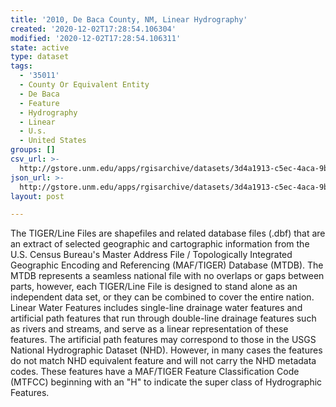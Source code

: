 ```yaml
---
title: '2010, De Baca County, NM, Linear Hydrography'
created: '2020-12-02T17:28:54.106304'
modified: '2020-12-02T17:28:54.106311'
state: active
type: dataset
tags:
  - '35011'
  - County Or Equivalent Entity
  - De Baca
  - Feature
  - Hydrography
  - Linear
  - U.s.
  - United States
groups: []
csv_url: >-
  http://gstore.unm.edu/apps/rgisarchive/datasets/3d4a1913-c5ec-4aca-9b25-3184f8539469/tl_2010_35011_linearwater.derived.csv
json_url: >-
  http://gstore.unm.edu/apps/rgisarchive/datasets/3d4a1913-c5ec-4aca-9b25-3184f8539469/tl_2010_35011_linearwater.derived.json
layout: post

---
```

The TIGER/Line Files are shapefiles and related database files (.dbf) that are an extract of selected geographic and cartographic information from the U.S. Census Bureau's Master Address File / Topologically Integrated Geographic Encoding and Referencing (MAF/TIGER) Database (MTDB).  The MTDB represents a seamless national file with no overlaps or gaps between parts, however, each TIGER/Line File is designed to stand alone as an independent data set, or they can be combined to cover the entire nation.  Linear Water Features includes single-line drainage water features and artificial path features that run through double-line drainage features such as rivers and streams, and serve as a linear representation of these features.  The artificial path features may correspond to those in the USGS National Hydrographic Dataset (NHD).  However, in many cases the features do not match NHD equivalent feature and will not carry the NHD metadata codes.  These features have a MAF/TIGER Feature Classification Code (MTFCC) beginning with an "H" to indicate the super class of Hydrographic Features.  

